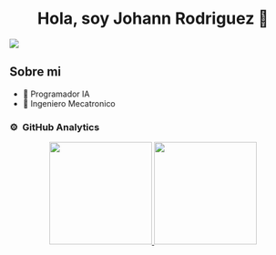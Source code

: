 <div align="center">
<h1 align="center">Hola, soy Johann Rodriguez 👋</h1>
</div>
<img src="https://img.hotimg.com/wepik--202402251800455mqw.png">


## Sobre mi

- 🤖 Programador IA
- 🦾 Ingeniero Mecatronico
  

### ⚙️ &nbsp;GitHub Analytics

<p align="center">
<a href="https://github.com/johannsrv">
  <img height="180em" src="https://github-readme-stats-eight-theta.vercel.app/api?username=ArisGuimera&show_icons=true&theme=algolia&include_all_commits=true&count_private=true"/>
  <img height="180em" src="https://github-readme-stats-eight-theta.vercel.app/api/top-langs/?username=ArisGuimera&layout=compact&langs_count=8&theme=algolia"/>
</a>
</p>
